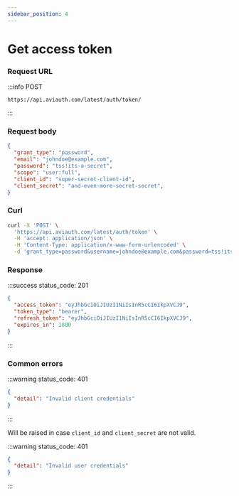 ```yaml
---
sidebar_position: 4
---
```


# Get access token

### Request URL

:::info POST
```
https://api.aviauth.com/latest/auth/token/
```
:::

### Request body

```json
{
  "grant_type": "password",
  "email": "johndoe@example.com",
  "password": "tss!its-a-secret",
  "scope": "user:full",
  "client_id": "super-secret-client-id",
  "client_secret": "and-even-more-secret-secret",
}
```

### Curl

```bash
curl -X 'POST' \
  'https://api.aviauth.com/latest/auth/token' \
  -H 'accept: application/json' \
  -H 'Content-Type: application/x-www-form-urlencoded' \
  -d 'grant_type=password&username=johndoe@example.com&password=tss!its-a-secret&scope=user%3Afull&client_id=super-secret-client-id&client_secret=and-even-more-secret-secret'
```

### Response

:::success status_code: 201
```json
{
  "access_token": "eyJhbGciOiJIUzI1NiIsInR5cCI6IkpXVCJ9",
  "token_type": "bearer",
  "refresh_token": "eyJhbGciOiJIUzI1NiIsInR5cCI6IkpXVCJ9",
  "expires_in": 1800
}
```
:::

### Common errors

:::warning status_code: 401
```json
{
  "detail": "Invalid client credentials"
}
```
:::

Will be raised in case `client_id` and `client_secret` are not valid.


:::warning status_code: 401
```json
{
  "detail": "Invalid user credentials"
}
```
:::
